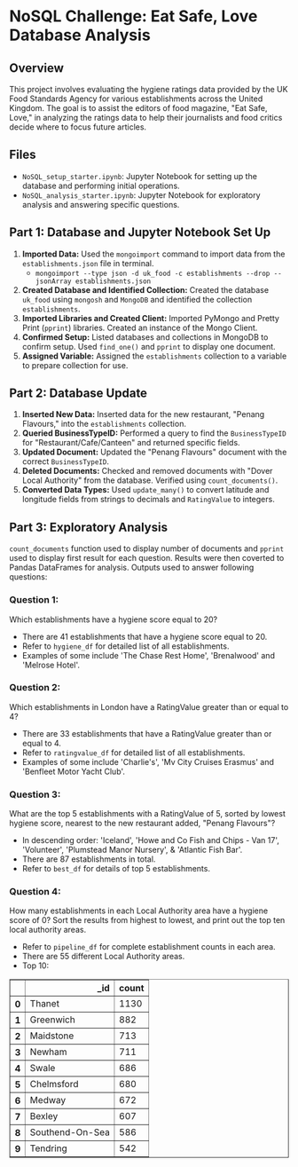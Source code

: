 # NoSQL Challenge: Eat Safe, Love Database Analysis

## Overview

This project involves evaluating the hygiene ratings data provided by the UK Food Standards Agency for various establishments across the United Kingdom. The goal is to assist the editors of food magazine, "Eat Safe, Love," in analyzing the ratings data to help their journalists and food critics decide where to focus future articles.

## Files

- `NoSQL_setup_starter.ipynb`: Jupyter Notebook for setting up the database and performing initial operations.
- `NoSQL_analysis_starter.ipynb`: Jupyter Notebook for exploratory analysis and answering specific questions.


## Part 1: Database and Jupyter Notebook Set Up 

1. **Imported Data:** Used the `mongoimport` command to import data from the `establishments.json` file in terminal.
   - `mongoimport --type json -d uk_food -c establishments --drop --jsonArray establishments.json`
2. **Created Database and Identified Collection:** Created the database `uk_food` using `mongosh` and `MongoDB` and identified the collection `establishments`.
3. **Imported Libraries and Created Client:** Imported PyMongo and Pretty Print (`pprint`) libraries. Created an instance of the Mongo Client.
4. **Confirmed Setup:** Listed databases and collections in MongoDB to confirm setup. Used `find_one()` and `pprint` to display one document.
5. **Assigned Variable:** Assigned the `establishments` collection to a variable to prepare collection for use.

## Part 2: Database Update

1. **Inserted New Data:** Inserted data for the new restaurant, "Penang Flavours," into the `establishments` collection.
2. **Queried BusinessTypeID:** Performed a query to find the `BusinessTypeID` for "Restaurant/Cafe/Canteen" and returned specific fields.
3. **Updated Document:** Updated the "Penang Flavours" document with the correct `BusinessTypeID`.
4. **Deleted Documents:** Checked and removed documents with "Dover Local Authority" from the database. Verified using `count_documents()`.
5. **Converted Data Types:** Used `update_many()` to convert latitude and longitude fields from strings to decimals and `RatingValue` to integers.

## Part 3: Exploratory Analysis

`count_documents` function used to display number of documents and `pprint` used to display first result for each question. Results were then coverted to 
Pandas DataFrames for analysis. Outputs used to answer following questions:

### Question 1: 
Which establishments have a hygiene score equal to 20?
- There are 41 establishments that have a hygiene score equal to 20.
- Refer to `hygiene_df` for detailed list of all establishments.
- Examples of some include 'The Chase Rest Home', 'Brenalwood' and 'Melrose Hotel'. 

### Question 2: 
Which establishments in London have a RatingValue greater than or equal to 4?
- There are 33 establishments that have a RatingValue greater than or equal to 4.
- Refer to `ratingvalue_df` for detailed list of all establishments.
- Examples of some include 'Charlie's', 'Mv City Cruises Erasmus' and 'Benfleet Motor Yacht Club'.

### Question 3: 
What are the top 5 establishments with a RatingValue of 5, sorted by lowest hygiene score, nearest to the new restaurant added, "Penang Flavours"?
- In descending order: 'Iceland', 'Howe and Co Fish and Chips - Van 17', 'Volunteer', 'Plumstead Manor Nursery', & 'Atlantic Fish Bar'.
- There are 87 establishments in total.
- Refer to `best_df` for details of top 5 establishments.

### Question 4: 
How many establishments in each Local Authority area have a hygiene score of 0? Sort the results from highest to lowest, and print out the top ten local authority areas.
- Refer to `pipeline_df` for complete establishment counts in each area.
- There are 55 different Local Authority areas.
- Top 10:

<div>
</style>
<table border="1" class="dataframe">
  <thead>
    <tr style="text-align: right;">
      <th></th>
      <th>_id</th>
      <th>count</th>
    </tr>
  </thead>
  <tbody>
    <tr>
      <th>0</th>
      <td>Thanet</td>
      <td>1130</td>
    </tr>
    <tr>
      <th>1</th>
      <td>Greenwich</td>
      <td>882</td>
    </tr>
    <tr>
      <th>2</th>
      <td>Maidstone</td>
      <td>713</td>
    </tr>
    <tr>
      <th>3</th>
      <td>Newham</td>
      <td>711</td>
    </tr>
    <tr>
      <th>4</th>
      <td>Swale</td>
      <td>686</td>
    </tr>
    <tr>
      <th>5</th>
      <td>Chelmsford</td>
      <td>680</td>
    </tr>
    <tr>
      <th>6</th>
      <td>Medway</td>
      <td>672</td>
    </tr>
    <tr>
      <th>7</th>
      <td>Bexley</td>
      <td>607</td>
    </tr>
    <tr>
      <th>8</th>
      <td>Southend-On-Sea</td>
      <td>586</td>
    </tr>
    <tr>
      <th>9</th>
      <td>Tendring</td>
      <td>542</td>
    </tr>
  </tbody>
</table>
</div>
  
